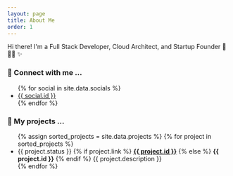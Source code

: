 ```yaml
---
layout: page
title: About Me
order: 1
---
```


Hi there! I'm a Full Stack Developer, Cloud Architect, and Startup Founder 🚀 👨‍💻 ✨

### 🤝 Connect with me ...
<ul class="social-links">
  {% for social in site.data.socials %}
    <li>
      <a href="{{ social.href }}" target="_blank" title="Connect on {{ social.id }}">
        <i class="fa {{ social.fa-icon }}"></i>
        {{ social.id }}
      </a>
    </li>
  {% endfor %}
</ul>

### 🚧 My projects ...

<ul class="projects-list">
  {% assign sorted_projects = site.data.projects %}
  {% for project in sorted_projects %}
  <li class="project-item">
    <span class="status {{ project.status | downcase }}">{{ project.status }}</span>
    {% if project.link %}
      <strong><a href="{{ project.link }}" target="_blank">{{ project.id }}</a></strong>
    {% else %}
      <strong>{{ project.id }}</strong> 
    {% endif %}
    {{ project.description }}
  </li>
  {% endfor %}
</ul>
